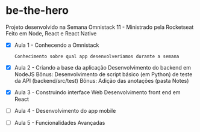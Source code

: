 # be-the-hero

Projeto desenvolvido na Semana Omnistack 11 - Ministrado pela Rocketseat
Feito em Node, React e React Native

- [x] Aula 1 - Conhecendo a Omnistack

      Conhecimento sobre qual app desenvolveriamos durante a semana

- [x] Aula 2 - Criando a base da aplicação 
      Desenvolvimento do backend em NodeJS
      Bônus: Desenvolvimento de script básico (em Python) de teste da API (backend/src/test)
      Bônus: Adição das anotações (pasta Notes)

- [X] Aula 3 - Construindo interface Web
      Desenvolvimento front end em React

- [ ] Aula 4 - Desenvolvimento do app mobile

- [ ] Aula 5 - Funcionalidades Avançadas
